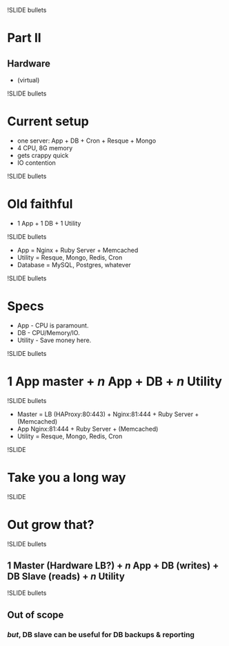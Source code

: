 !SLIDE bullets
# Part II #
## Hardware ##
* (virtual)

!SLIDE bullets

# Current setup #
* one server: App + DB + Cron + Resque + Mongo
* 4 CPU, 8G memory
* gets crappy quick
* IO contention

!SLIDE bullets

# Old faithful #
* 1 App + 1 DB + 1 Utility

!SLIDE bullets

* App = Nginx + Ruby Server + Memcached
* Utility = Resque, Mongo, Redis, Cron
* Database = MySQL, Postgres, whatever

!SLIDE bullets
# Specs #
* App - CPU is paramount.
* DB - CPU/Memory/IO.
* Utility - Save money here.

!SLIDE bullets
# 1 App master + _n_ App + DB + _n_ Utility

!SLIDE bullets

* Master = LB (HAProxy:80:443) + Nginx:81:444 + Ruby Server + (Memcached)
* App Nginx:81:444 + Ruby Server + (Memcached)
* Utility = Resque, Mongo, Redis, Cron

!SLIDE
# Take you a long way #

!SLIDE
# Out grow that? #

!SLIDE bullets
## 1 Master (Hardware LB?) + _n_ App + DB (writes) + DB Slave (reads) + _n_ Utility ##

!SLIDE bullets

## Out of scope ##

### _but_, DB slave can be useful for DB backups & reporting ###
